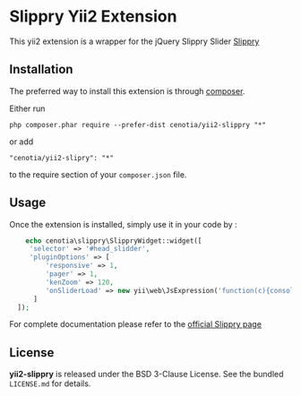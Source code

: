 Slippry Yii2 Extension
====================
This yii2 extension is a wrapper for the jQuery Slippry Slider
[Slippry](http://slippry.com/)

Installation
------------

The preferred way to install this extension is through [composer](http://getcomposer.org/download/).

Either run

```
php composer.phar require --prefer-dist cenotia/yii2-slippry "*"
```

or add

```
"cenotia/yii2-slipry": "*"
```

to the require section of your `composer.json` file.


Usage
-----

Once the extension is installed, simply use it in your code by  :

```php
	echo cenotia\slippry\SlippryWidget::widget([
     'selector' => '#head_slidder',
     'pluginOptions' => [
         'responsive' => 1,
         'pager' => 1,
         'kenZoom' => 120,
         'onSliderLoad' => new yii\web\JsExpression('function(c){console.log("slider is loading ");}')
      ]
  ]);
```

For complete documentation please refer to the [official Slippry page](http://slippry.com/settings/)

License
-------

**yii2-slippry** is released under the BSD 3-Clause License. See the bundled `LICENSE.md` for details.